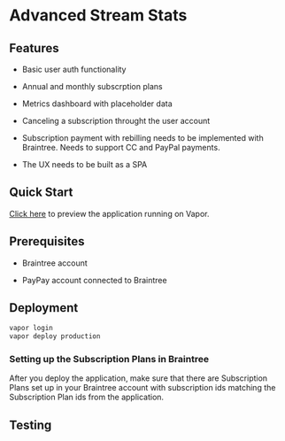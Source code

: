 # Advanced Stream Stats

## Features

* Basic user auth functionality

* Annual and monthly subscrption plans

* Metrics dashboard with placeholder data

* Canceling a subscription throught the user account

* Subscription payment with rebilling needs to be implemented with Braintree. Needs to support CC and PayPal payments.

* The UX needs to be built as a SPA

## Quick Start

[Click here](https://cgivr5765bjarthvzdes4le6iq0pdykp.lambda-url.us-east-1.on.aws/) to preview the application
running on Vapor.

## Prerequisites

* Braintree account

* PayPay account connected to Braintree

## Deployment

```php
vapor login
vapor deploy production
```

### Setting up the Subscription Plans in Braintree

After you deploy the application, make sure that there are Subscription Plans set up in your Braintree account with subscription ids matching the Subscription Plan ids from the application.

## Testing